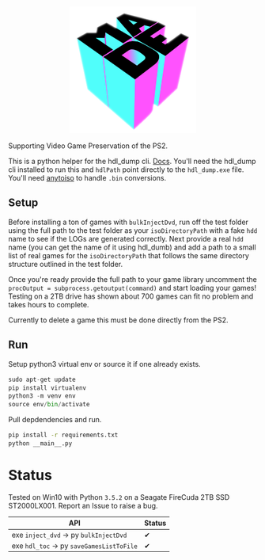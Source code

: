 <p align="center"><img src="img/made.png" height="256" width="256"></p>

Supporting Video Game Preservation of the PS2.

This is a python helper for the hdl_dump cli. [Docs](http://web.archive.org/web/20120720230755/http://openps2loader.info/hdldump/howto.html). You'll need the hdl_dump cli installed to run this and `hdlPath` point directly to the `hdl_dump.exe` file. You'll need [anytoiso](https://www.crystalidea.com/anytoiso/command-line) to handle `.bin` conversions.

## Setup

Before installing a ton of games with `bulkInjectDvd`, run off the test folder using the full path to the test folder as your `isoDirectoryPath` with a fake `hdd` name to see if the LOGs are generated correctly. Next provide a real `hdd` name (you can get the name of it using hdl_dumb) and add a path to a small list of real games for the `isoDirectoryPath` that follows the same directory structure outlined in the test folder.

Once you're ready provide the full path to your game library uncomment the `procOutput = subprocess.getoutput(command)` and start loading your games! Testing on a 2TB drive has shown about 700 games can fit no problem and takes hours to complete.

Currently to delete a game this must be done directly from the PS2.

## Run

Setup python3 virtual env or source it if one already exists.
```python
sudo apt-get update
pip install virtualenv
python3 -m venv env
source env/bin/activate
```

Pull depdendencies and run.
```bash
pip install -r requirements.txt
python __main__.py
```

# Status

Tested on Win10 with Python `3.5.2` on a Seagate FireCuda 2TB SSD ST2000LX001. Report an Issue to raise a bug.

| API | Status |
|---|---|
| exe `inject_dvd` -> py `bulkInjectDvd` |✔|
| exe `hdl_toc` -> py `saveGamesListToFile`  |✔|